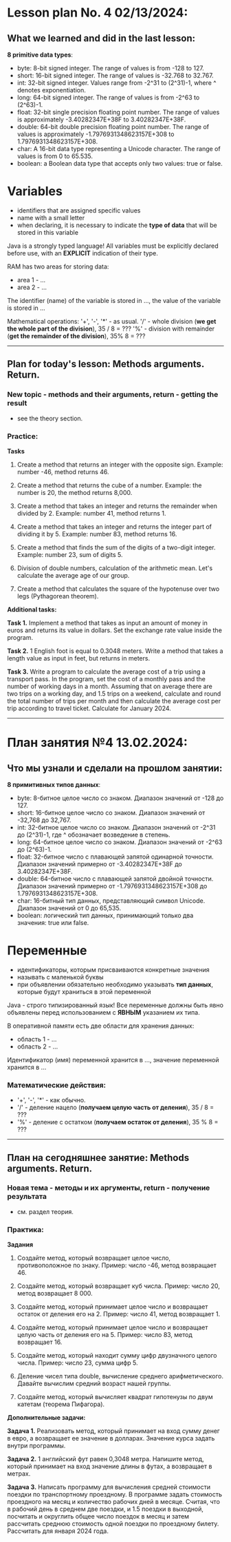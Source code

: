 # Lesson plan No. 4 02/13/2024:

## What we learned and did in the last lesson:
**8 primitive data types**:
* byte: 8-bit signed integer. The range of values is from -128 to 127.
* short: 16-bit signed integer. The range of values is -32.768 to 32.767.
* int: 32-bit signed integer. Values range from -2^31 to (2^31)-1, where ^ denotes exponentiation.
* long: 64-bit signed integer. The range of values is from -2^63 to (2^63)-1.
* float: 32-bit single precision floating point number. The range of values is approximately -3.40282347E+38F to 3.40282347E+38F.
* double: 64-bit double precision floating point number. The range of values is approximately -1.7976931348623157E+308 to 1.7976931348623157E+308.
* char: A 16-bit data type representing a Unicode character. The range of values is from 0 to 65.535.
* boolean: a Boolean data type that accepts only two values: true or false.

# Variables
- identifiers that are assigned specific values
- name with a small letter
- when declaring, it is necessary to indicate the **type of data** that will be stored in this variable

Java is a strongly typed language!
All variables must be explicitly declared before use, with an **EXPLICIT** indication of their type.

RAM has two areas for storing data:
- area 1 - ...
- area 2 - ...

The identifier (name) of the variable is stored in ..., the value of the variable is stored in ...

Mathematical operations:
'+', '-', '*' - as usual.
'/' - whole division (**we get the whole part of the division**), 35 / 8 = ???
'%' - division with remainder (**get the remainder of the division**), 35% 8 = ???
-------------------------------------------------- --------------------------

## Plan for today's lesson: Methods arguments. Return.

### New topic - methods and their arguments, return - getting the result

- see the theory section.

### Practice:

**Tasks**

1. Create a method that returns an integer with the opposite sign.
   Example: number -46, method returns 46.

2. Create a method that returns the cube of a number.
   Example: the number is 20, the method returns 8,000.

3. Create a method that takes an integer and returns the remainder when divided by 2.
   Example: number 41, method returns 1.

4. Create a method that takes an integer and returns the integer part of dividing it by 5.
   Example: number 83, method returns 16.

5. Create a method that finds the sum of the digits of a two-digit integer.
   Example: number 23, sum of digits 5.

6. Division of double numbers, calculation of the arithmetic mean.
   Let's calculate the average age of our group.

7. Create a method that calculates the square of the hypotenuse over two legs (Pythagorean theorem).

**Additional tasks:**

**Task 1.**
Implement a method that takes as input an amount of money in euros and returns its value
in dollars. Set the exchange rate value inside the program.

**Task 2.**
1 English foot is equal to 0.3048 meters. Write a method that takes a length value as input
in feet, but returns in meters.

**Task 3.**
Write a program to calculate the average cost of a trip using a transport pass.
In the program, set the cost of a monthly pass and the number of working days in a month.
Assuming that on average there are two trips on a working day, and 1.5 trips on a weekend, calculate and
round the total number of trips per month and then calculate the average cost per trip according to
travel ticket.
Calculate for January 2024.

--------------------------------------------------

# План занятия №4 13.02.2024:

## Что мы узнали и сделали на прошлом занятии:
**8 примитивных типов данных**:
* byte: 8-битное целое число со знаком. 
Диапазон значений от -128 до 127.
* short: 16-битное целое число со знаком. 
Диапазон значений от -32,768 до 32,767.
* int: 32-битное целое число со знаком. Диапазон значений от 
-2^31 до (2^31)-1, где ^ обозначает возведение в степень.
* long: 64-битное целое число со знаком. Диапазон значений от -2^63 до (2^63)-1.
* float: 32-битное число с плавающей запятой одинарной точности. Диапазон значений примерно от 
-3.40282347E+38F до 3.40282347E+38F.
* double: 64-битное число с плавающей запятой двойной точности. Диапазон значений примерно от 
-1.7976931348623157E+308 до 1.7976931348623157E+308.
* char: 16-битный тип данных, представляющий символ Unicode. Диапазон значений от 0 до 65,535.
* boolean: логический тип данных, принимающий только два значения: true или false.

# Переменные
- идентификаторы, которым присваиваются конкретные значения
- называть с маленькой буквы
- при объявлении обязательно необходимо указывать **тип данных**, которые будут храниться в этой переменной

Java - строго типизированный язык! 
Все переменные должны быть явно объявлены перед использованием с **ЯВНЫМ** указанием их типа.

В оперативной памяти есть две области для хранения данных:
- область 1 - ...
- область 2 - ...

Идентификатор (имя) переменной хранится в ..., значение переменной хранится в ...

### Математические действия:
* '+', '-', '*' - как обычно.
* '/' - деление нацело (**получаем целую часть от деления**), 35 / 8 = ???
* '%' - деление с остатком (**получаем остаток от деления**), 35 % 8 = ???

----------------------------------------------------------------------------

## План на сегодняшнее занятие: Methods arguments. Return.

### Новая тема - методы и их аргументы, return - получение результата

- см. раздел теория.

### Практика:

**Задания**

1. Создайте метод, который возвращает целое число, противоположное по знаку.
   Пример: число -46, метод возвращает 46.

2. Создайте метод, который возвращает куб числа.
   Пример: число 20, метод возвращает 8 000.

3. Создайте метод, который принимает целое число и возвращает остаток от деления его на 2.
   Пример: число 41, метод возвращает 1.

4. Создайте метод, который принимает целое число и возвращает целую часть от деления его на 5.
   Пример: число 83, метод возвращает 16.

5. Создайте метод, который находит сумму цифр двузначного целого числа.
   Пример: число 23, сумма цифр 5.

6. Деление чисел типа double, вычисление среднего арифметического.
  Давайте вычислим средний возраст нашей группы.

7. Создайте метод, который вычисляет квадрат гипотенузы по двум катетам (теорема Пифагора).

**Дополнительные задачи:**

**Задача 1.**
Реализовать метод, который принимает на вход сумму денег в евро, а возвращает ее значение
в долларах. Значение курса задать внутри программы.

**Задача 2.**
1 английский фут равен 0,3048 метра. Напишите метод, который принимает на вход значение длины
в футах, а возвращает в метрах.

**Задача 3.**
Написать программу для вычисления средней стоимости поездки по транспортному проездному.
В программе задать стоимость проездного на месяц и количество рабочих дней в месяце.
Считая, что в рабочий день в среднем две поездки, и 1.5 поездки в выходной, посчитать и
округлить общее число поездок в месяц и затем рассчитать среднюю стоимость одной поездки по
проездному билету.
Рассчитать для января 2024 года.


